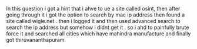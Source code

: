 In this question i got a hint that i ahve to ue a site called osint,
then after going through it i got the option to search by mac ip address then found a site called wigle.net .
then i logged it and then used advanced search to search the ip address but somehow i didnt get it .
so i ahd to painfully brute force it and searched all cities which have mahindra manufacture and finally got thiruvananthapuram.
